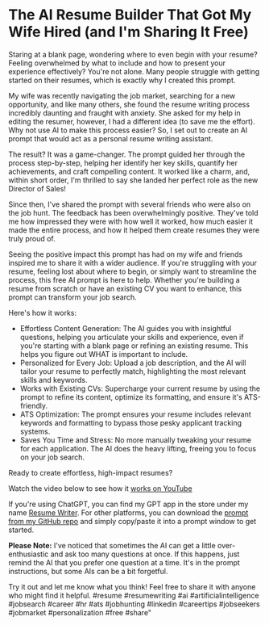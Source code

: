 # The AI Resume Builder That Got My Wife Hired (and I'm Sharing It Free)

Staring at a blank page, wondering where to even begin with your resume? Feeling overwhelmed by what to include and how to present your experience effectively? You're not alone. Many people struggle with getting started on their resumes, which is exactly why I created this prompt.

My wife was recently navigating the job market, searching for a new opportunity, and like many others, she found the resume writing process incredibly daunting and fraught with anxiety. She asked for my help in editing the resumer, however, I had a different idea (to save me the effort). Why not use AI to make this process easier? So, I set out to create an AI prompt that would act as a personal resume writing assistant.

The result? It was a game-changer. The prompt guided her through the process step-by-step, helping her identify her key skills, quantify her achievements, and craft compelling content. It worked like a charm, and, within short order, I'm thrilled to say she landed her perfect role as the new Director of Sales!

Since then, I've shared the prompt with several friends who were also on the job hunt. The feedback has been overwhelmingly positive. They've told me how impressed they were with how well it worked, how much easier it made the entire process, and how it helped them create resumes they were truly proud of.

Seeing the positive impact this prompt has had on my wife and friends inspired me to share it with a wider audience. If you're struggling with your resume, feeling lost about where to begin, or simply want to streamline the process, this free AI prompt is here to help. Whether you're building a resume from scratch or have an existing CV you want to enhance, this prompt can transform your job search.

Here's how it works:

* Effortless Content Generation: The AI guides you with insightful questions, helping you articulate your skills and experience, even if you're starting with a blank page or refining an existing resume. This helps you figure out WHAT is important to include.
* Personalized for Every Job: Upload a job description, and the AI will tailor your resume to perfectly match, highlighting the most relevant skills and keywords.
* Works with Existing CVs: Supercharge your current resume by using the prompt to refine its content, optimize its formatting, and ensure it's ATS-friendly.
* ATS Optimization: The prompt ensures your resume includes relevant keywords and formatting to bypass those pesky applicant tracking systems.
* Saves You Time and Stress: No more manually tweaking your resume for each application. The AI does the heavy lifting, freeing you to focus on your job search.

Ready to create effortless, high-impact resumes?

Watch the video below to see how it [works on YouTube](https://youtu.be/46oEc__No7g)

If you're using ChatGPT, you can find my GPT app in the store under my name [Resume Writer](https://chatgpt.com/g/g-5Ua2uCT5t-resume-writer). For other platforms, you can download the [prompt from my GitHub repo](https://github.com/opinionated-architect/my-ai-prompts/blob/main/resume/prompt.md) and simply copy/paste it into a prompt window to get started.

**Please Note:** I've noticed that sometimes the AI can get a little over-enthusiastic and ask too many questions at once. If this happens, just remind the AI that you prefer one question at a time. It's in the prompt instructions, but some AIs can be a bit forgetful.

Try it out and let me know what you think! Feel free to share it with anyone who might find it helpful. #resume #resumewriting #ai #artificialintelligence #jobsearch #career #hr #ats #jobhunting #linkedin #careertips #jobseekers #jobmarket #personalization #free #share"
